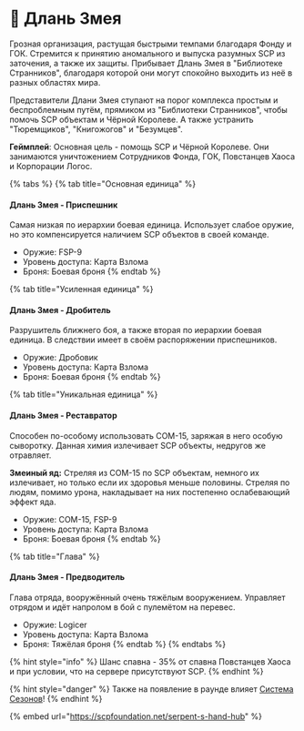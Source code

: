 # 🐍 Длань Змея

Грозная организация, растущая быстрыми темпами благодаря Фонду и ГОК. Стремится к принятию аномального и выпуска разумных SCP из заточения, а также их защиты. Прибывает Длань Змея в "Библиотеке Странников", благодаря которой они могут спокойно выходить из неё в разных областях мира.

Представители Длани Змея ступают на порог комплекса простым и беспроблемным путём, прямиком из "Библиотеки Странников",  чтобы помочь SCP объектам и Чёрной Королеве. А также устранить "Тюремщиков", "Книгожогов" и "Безумцев".

**Геймплей**: Основная цель - помощь SCP и Чёрной Королеве. Они занимаются уничтожением Сотрудников Фонда, ГОК, Повстанцев Хаоса и Корпорации Логос.

{% tabs %}
{% tab title="Основная единица" %}
#### Длань Змея - Приспешник

Самая низкая по иерархии боевая единица. Использует слабое оружие, но это компенсируется наличием SCP объектов в своей команде.

* Оружие: FSP-9
* Уровень доступа: Карта Взлома
* Броня: Боевая броня
{% endtab %}

{% tab title="Усиленная единица" %}
#### Длань Змея - Дробитель

Разрушитель ближнего боя, а также вторая по иерархии боевая единица. В следствии имеет в своём распоряжении приспешников.

* Оружие: Дробовик
* Уровень доступа: Карта Взлома
* Броня: Боевая броня
{% endtab %}

{% tab title="Уникальная единица" %}
#### Длань Змея - Реставратор

Способен по-особому использовать COM-15, заряжая в него особую сыворотку. Данная химия излечивает SCP объекты, недругов же отравляет.

**Змеиный яд:** Стреляя из COM-15 по SCP объектам, немного их излечивает, но только если их здоровья меньше половины. Стреляя по людям, помимо урона, накладывает на них постепенно ослабевающий эффект яда.

* Оружие: COM-15, FSP-9
* Уровень доступа: Карта Взлома
* Броня: Боевая броня
{% endtab %}

{% tab title="Глава" %}
#### Длань Змея - Предводитель

Глава отряда, вооружённый очень тяжёлым вооружением. Управляет отрядом и идёт напролом в бой с пулемётом на перевес.

* Оружие: Logicer
* Уровень доступа: Карта Взлома
* Броня: Тяжёлая броня
{% endtab %}
{% endtabs %}

{% hint style="info" %}
Шанс спавна - 35% от спавна Повстанцев Хаоса и при условии, что на сервере присутствуют SCP.
{% endhint %}

{% hint style="danger" %}
Также на появление в раунде влияет [Система Сезонов](../../server-systems/seasons-system.md)!
{% endhint %}

{% embed url="https://scpfoundation.net/serpent-s-hand-hub" %}
